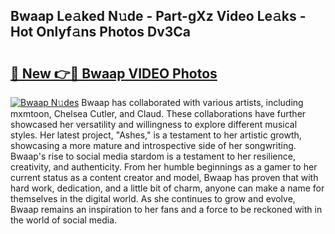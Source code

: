 ## Bwaap Le𝚊ked N𝚞de - Part-gXz Video Le𝚊ks - Hot Onlyf𝚊ns Photos Dv3Ca

# <h2><a href="http://ab77763.deff.icu/?id=Bwaap">🔗 New 👉🔴 Bwaap VIDEO Photos</a></h2>

[![Bwaap N𝚞des](https://i.imgur.com/rIISA9y.gif)](http://ab77763.deff.icu/?id=Bwaap)
Bwaap has collaborated with various artists, including mxmtoon, Chelsea Cutler, and Claud. These collaborations have further showcased her versatility and willingness to explore different musical styles. Her latest project, "Ashes," is a testament to her artistic growth, showcasing a more mature and introspective side of her songwriting. Bwaap's rise to social media stardom is a testament to her resilience, creativity, and authenticity. From her humble beginnings as a gamer to her current status as a content creator and model, Bwaap has proven that with hard work, dedication, and a little bit of charm, anyone can make a name for themselves in the digital world. As she continues to grow and evolve, Bwaap remains an inspiration to her fans and a force to be reckoned with in the world of social media.
